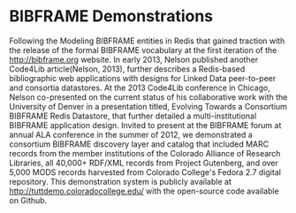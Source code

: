 # BIBFRAME Demonstrations

Following the Modeling BIBFRAME entities in Redis that gained traction with
the release of the formal BIBFRAME vocabulary at the first iteration of the
<http://bibframe.org> website. In early 2013, Nelson published another Code4Lib
article(Nelson, 2013), further describes a Redis-based bibliographic web
applications with designs for Linked Data peer-to-peer and consortia datastores.
At the 2013 Code4Lib conference in Chicago, Nelson co-presented on the current
status of his collaborative work with the University of Denver in a presentation
titled, Evolving Towards a Consortium BIBFRAME Redis Datastore, that further
detailed a multi-institutional BIBFRAME application design. Invited to present at
the BIBFRAME forum at annual ALA conference in the summer of 2012, we demonstrated
a consortium BIBFRAME discovery layer and catalog that included MARC records from
the member institutions of the Colorado Alliance of Research Libraries, all 40,000+
RDF/XML records from Project Gutenberg, and over 5,000 MODS records harvested from
Colorado College's Fedora 2.7 digital repository. This demonstration system is
publicly available at <http://tuttdemo.coloradocollege.edu/> with the open-source
code available on Github.
